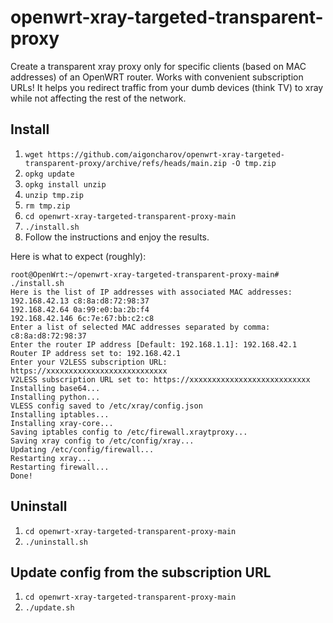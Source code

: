 # openwrt-xray-targeted-transparent-proxy

Create a transparent xray proxy only for specific clients (based on MAC addresses) of an OpenWRT router. Works with convenient subscription URLs!
It helps you redirect traffic from your dumb devices (think TV) to xray while not affecting the rest of the network.

## Install

1. `wget https://github.com/aigoncharov/openwrt-xray-targeted-transparent-proxy/archive/refs/heads/main.zip -O tmp.zip`
2. `opkg update`
3. `opkg install unzip`
4. `unzip tmp.zip`
5. `rm tmp.zip`
6. `cd openwrt-xray-targeted-transparent-proxy-main`
7. `./install.sh`
8. Follow the instructions and enjoy the results.

Here is what to expect (roughly):
```
root@OpenWrt:~/openwrt-xray-targeted-transparent-proxy-main# ./install.sh
Here is the list of IP addresses with associated MAC addresses:
192.168.42.13 c8:8a:d8:72:98:37
192.168.42.64 0a:99:e0:ba:2b:f4
192.168.42.146 6c:7e:67:bb:c2:c8
Enter a list of selected MAC addresses separated by comma: c8:8a:d8:72:98:37
Enter the router IP address [Default: 192.168.1.1]: 192.168.42.1
Router IP address set to: 192.168.42.1
Enter your V2LESS subscription URL: https://xxxxxxxxxxxxxxxxxxxxxxxxxxx
V2LESS subscription URL set to: https://xxxxxxxxxxxxxxxxxxxxxxxxxxx
Installing base64...
Installing python...
VLESS config saved to /etc/xray/config.json
Installing iptables...
Installing xray-core...
Saving iptables config to /etc/firewall.xraytproxy...
Saving xray config to /etc/config/xray...
Updating /etc/config/firewall...
Restarting xray...
Restarting firewall...
Done!
```

## Uninstall

1. `cd openwrt-xray-targeted-transparent-proxy-main`
2. `./uninstall.sh`

## Update config from the subscription URL

1. `cd openwrt-xray-targeted-transparent-proxy-main`
2. `./update.sh`